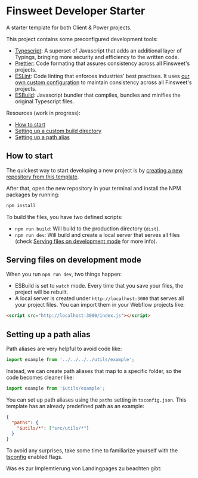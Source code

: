 # Finsweet Developer Starter

A starter template for both Client & Power projects.

This project contains some preconfigured development tools:

- [Typescript](https://www.typescriptlang.org/): A superset of Javascript that adds an additional layer of Typings, bringing more security and efficiency to the written code.
- [Prettier](https://prettier.io/): Code formating that assures consistency across all Finsweet's projects.
- [ESLint](https://eslint.org/): Code linting that enforces industries' best practises. It uses [our own custom configuration](https://github.com/finsweet/eslint-config) to maintain consistency across all Finsweet's projects.
- [ESBuild](https://esbuild.github.io/): Javascript bundler that compiles, bundles and minifies the original Typescript files.

Resources (work in progress):

- [How to start](#how-to-start)
- [Setting up a custom build directory](#setting-up-a-custom-build-directory)
- [Setting up a path alias](#setting-up-a-path-alias)

## How to start

The quickest way to start developing a new project is by [creating a new repository from this template](https://docs.github.com/en/github/creating-cloning-and-archiving-repositories/creating-a-repository-from-a-template#creating-a-repository-from-a-template).

After that, open the new repository in your terminal and install the NPM packages by running:

```bash
npm install
```

To build the files, you have two defined scripts:

- `npm run build`: Will build to the production directory (`dist`).
- `npm run dev`: Will build and create a local server that serves all files (check [Serving files on development mode](#serving-files-on-development-mode) for more info).

## Serving files on development mode

When you run `npm run dev`, two things happen:

- ESBuild is set to `watch` mode. Every time that you save your files, the project will be rebuilt.
- A local server is created under `http://localhost:3000` that serves all your project files. You can import them in your Webflow projects like:

```html
<script src="http://localhost:3000/index.js"></script>
```

## Setting up a path alias

Path aliases are very helpful to avoid code like:

```typescript
import example from '../../../../utils/example';
```

Instead, we can create path aliases that map to a specific folder, so the code becomes cleaner like:

```typescript
import example from '$utils/example';
```

You can set up path aliases using the `paths` setting in `tsconfig.json`. This template has an already predefined path as an example:

```json
{
  "paths": {
    "$utils/*": ["src/utils/*"]
  }
}
```

To avoid any surprises, take some time to familiarize yourself with the [tsconfig](/tsconfig.json) enabled flags.

Was es zur Implemtierung von Landingpages zu beachten gibt: 

